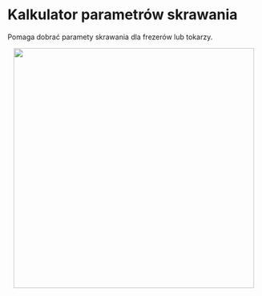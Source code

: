 # Kalkulator parametrów skrawania
Pomaga dobrać paramety skrawania dla frezerów lub tokarzy.
<div align="center"><img src="https://cloud.githubusercontent.com/assets/19596057/23836475/247c2e4a-0779-11e7-8d3c-3337f7f2ac74.png"  height="480" align="middle"/> </div>

